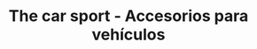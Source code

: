---
title: "The car sport - Accesorios para vehículos"
url: /loja-ecuador/the-car-sport-accesorios-para-vehiculos/
shop: Autoteile
---